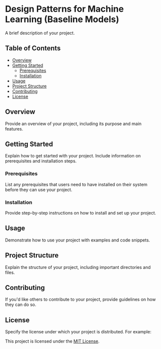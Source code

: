 # Design Patterns for Machine Learning (Baseline Models)

A brief description of your project.

## Table of Contents

- [Overview](#overview)
- [Getting Started](#getting-started)
  - [Prerequisites](#prerequisites)
  - [Installation](#installation)
- [Usage](#usage)
- [Project Structure](#project-structure)
- [Contributing](#contributing)
- [License](#license)

## Overview

Provide an overview of your project, including its purpose and main features.

## Getting Started

Explain how to get started with your project. Include information on prerequisites and installation steps.

### Prerequisites

List any prerequisites that users need to have installed on their system before they can use your project.

### Installation

Provide step-by-step instructions on how to install and set up your project.

## Usage

Demonstrate how to use your project with examples and code snippets.

## Project Structure

Explain the structure of your project, including important directories and files.

## Contributing

If you'd like others to contribute to your project, provide guidelines on how they can do so.

## License

Specify the license under which your project is distributed. For example:

This project is licensed under the [MIT License](LICENSE).
